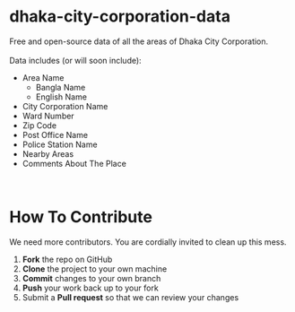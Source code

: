 # dhaka-city-corporation-data

Free and open-source data of all the areas of Dhaka City Corporation. <br> <br>
Data includes (or will soon include):
- Area Name
  - Bangla Name
  - English Name
- City Corporation Name
- Ward Number
- Zip Code
- Post Office Name
- Police Station Name
- Nearby Areas
- Comments About The Place

<br>

# How To Contribute

We need more contributors. You are cordially invited to clean up this mess. 
<br>

 1. **Fork** the repo on GitHub
 2. **Clone** the project to your own machine
 3. **Commit** changes to your own branch
 4. **Push** your work back up to your fork
 5. Submit a **Pull request** so that we can review your changes


